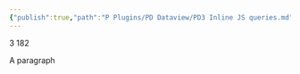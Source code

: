 ```yaml
---
{"publish":true,"path":"P Plugins/PD Dataview/PD3 Inline JS queries.md","permalink":"/p-plugins/pd-dataview/pd-3-inline-js-queries/","PassFrontmatter":true}
---
```



3
182
<p><span>A paragraph</span></p>

